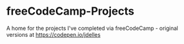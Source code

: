 # freeCodeCamp-Projects
A home for the projects I've completed via freeCodeCamp - original versions at https://codepen.io/jdelles
